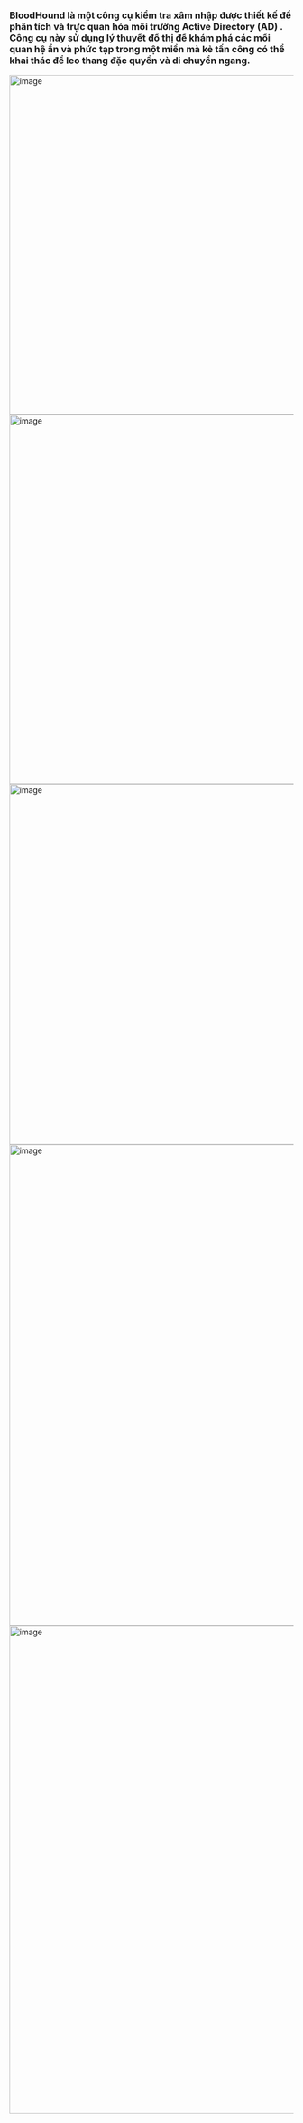 ### BloodHound là một công cụ kiểm tra xâm nhập được thiết kế để phân tích và trực quan hóa môi trường Active Directory (AD) . Công cụ này sử dụng lý thuyết đồ thị để khám phá các mối quan hệ ẩn và phức tạp trong một miền mà kẻ tấn công có thể khai thác để leo thang đặc quyền và di chuyển ngang.

<img width="911" height="602" alt="image" src="https://github.com/user-attachments/assets/3d36704d-06e9-411a-92c4-59f2ac8a5036" />

<img width="824" height="654" alt="image" src="https://github.com/user-attachments/assets/bbb060d6-2095-4616-bf9a-021b58a4792d" />

<img width="800" height="639" alt="image" src="https://github.com/user-attachments/assets/dba8b672-ca86-4c9e-8c23-591dddd68cf1" />

<img width="879" height="853" alt="image" src="https://github.com/user-attachments/assets/52f9eb04-7966-4bb8-adfb-f35e4afeabc1" />

<img width="758" height="864" alt="image" src="https://github.com/user-attachments/assets/5ac8894c-6b3c-4870-b71e-b3565ad3677f" />
